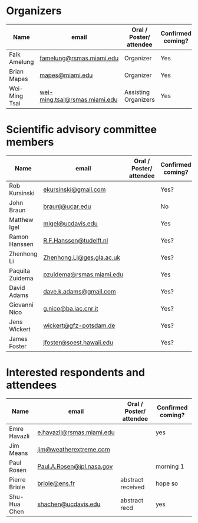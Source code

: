 # Organizers

Name                      |   email                     | Oral / Poster/ attendee | Confirmed coming?    
--------------------------|-----------------------------|-------------------------|-----------
Falk Amelung              | famelung@rsmas.miami.edu    | Organizer               | Yes
Brian Mapes               | mapes@miami.edu             | Organizer               | Yes
Wei-Ming Tsai             | wei-ming.tsai@rsmas.miami.edu| Assisting Organizers   | Yes

# Scientific advisory committee members
Name                      |   email                     | Oral / Poster/ attendee | Confirmed coming?    
--------------------------|-----------------------------|-------------------------|-----------
Rob Kursinski | <ekursinski@gmail.com>          | | Yes?
John Braun | <braunj@ucar.edu>                  | | No
Matthew Igel | <migel@ucdavis.edu>              | | Yes
Ramon Hanssen | <R.F.Hanssen@tudelft.nl>        | | Yes?
Zhenhong Li | <Zhenhong.Li@ges.gla.ac.uk>       | | Yes?
Paquita Zuidema | <pzuidema@rsmas.miami.edu>    | | Yes
David Adams | <dave.k.adams@gmail.com>          | | Yes?
Giovanni Nico | <g.nico@ba.iac.cnr.it>          | | Yes?
Jens Wickert | <wickert@gfz-potsdam.de>         | | Yes?
James Foster | <jfoster@soest.hawaii.edu>       | | Yes?

# Interested respondents and attendees
Name                      |   email                     | Oral / Poster/ attendee | Confirmed coming?    
--------------------------|-----------------------------|-------------------------|-----------
Emre Havazli | <e.havazli@rsmas.miami.edu>        | | yes
Jim Means | <jim@weatherextreme.com>              | | 
Paul Rosen | <Paul.A.Rosen@jpl.nasa.gov>          | | morning 1
Pierre Briole | <briole@ens.fr>                   | abstract received | hope so
Shu-Hua Chen | <shachen@ucdavis.edu>              | abstract recd     | yes


